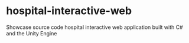# hospital-interactive-web
Showcase source code hospital interactive web application built with C# and the Unity Engine
